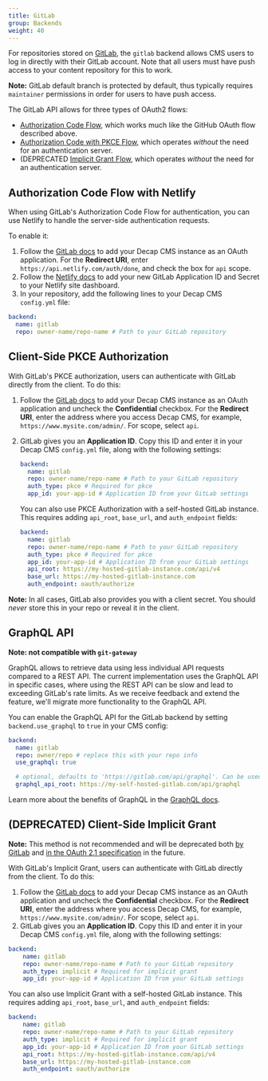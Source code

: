 ```yaml
---
title: GitLab
group: Backends
weight: 40
---
```


For repositories stored on [GitLab](https://gitlab.com), the `gitlab` backend allows CMS users to log in directly with their GitLab account. Note that all users must have push access to your content repository for this to work.

**Note:** GitLab default branch is protected by default, thus typically requires `maintainer` permissions in order for users to have push access.

The GitLab API allows for three types of OAuth2 flows:

* [Authorization Code Flow](https://docs.gitlab.com/ce/api/oauth2.html#authorization-code-flow), which works much like the GitHub OAuth flow described above.
* [Authorization Code with PKCE Flow](https://docs.gitlab.com/ce/api/oauth2.html#authorization-code-with-proof-key-for-code-exchange-pkce), which operates *without* the need for an authentication server.
* (DEPRECATED [Implicit Grant Flow](https://docs.gitlab.com/ce/api/oauth2.html#implicit-grant-flow), which operates *without* the need for an authentication server.

## Authorization Code Flow with Netlify

When using GitLab's Authorization Code Flow for authentication, you can use Netlify to handle the server-side authentication requests.

To enable it:

1. Follow the [GitLab docs](https://docs.gitlab.com/ee/integration/oauth_provider.html#adding-an-application-through-the-profile) to add your Decap CMS instance as an OAuth application. For the **Redirect URI**, enter `https://api.netlify.com/auth/done`, and check the box for `api` scope.
2. Follow the [Netlify docs](https://www.netlify.com/docs/authentication-providers/#using-an-authentication-provider) to add your new GitLab Application ID and Secret to your Netlify site dashboard.
3. In your repository, add the following lines to your Decap CMS `config.yml` file:

```yaml
backend:
  name: gitlab
  repo: owner-name/repo-name # Path to your GitLab repository
```


## Client-Side PKCE Authorization

With GitLab's PKCE authorization, users can authenticate with GitLab directly from the client. To do this:

1. Follow the [GitLab docs](https://docs.gitlab.com/ee/integration/oauth_provider.html#adding-an-application-through-the-profile) to add your Decap CMS instance as an OAuth application and uncheck the **Confidential** checkbox. For the **Redirect URI**, enter the address where you access Decap CMS, for example, `https://www.mysite.com/admin/`. For scope, select `api`.
2. GitLab gives you an **Application ID**. Copy this ID and enter it in your Decap CMS `config.yml` file, along with the following settings:

   ```yaml
   backend:
     name: gitlab
     repo: owner-name/repo-name # Path to your GitLab repository
     auth_type: pkce # Required for pkce
     app_id: your-app-id # Application ID from your GitLab settings
   ```

   You can also use PKCE Authorization with a self-hosted GitLab instance. This requires adding `api_root`, `base_url`, and `auth_endpoint` fields:

   ```yaml
   backend:
     name: gitlab
     repo: owner-name/repo-name # Path to your GitLab repository
     auth_type: pkce # Required for pkce
     app_id: your-app-id # Application ID from your GitLab settings
     api_root: https://my-hosted-gitlab-instance.com/api/v4
     base_url: https://my-hosted-gitlab-instance.com
     auth_endpoint: oauth/authorize
   ```


**Note:** In all cases, GitLab also provides you with a client secret. You should *never* store this in your repo or reveal it in the client.


## GraphQL API

**Note: not compatible with `git-gateway`**

GraphQL allows to retrieve data using less individual API requests compared to a REST API.
The current implementation uses the GraphQL API in specific cases, where using the REST API can be slow and lead to exceeding GitLab's rate limits. As we receive feedback and extend the feature, we'll migrate more functionality to the GraphQL API.

You can enable the GraphQL API for the GitLab backend by setting `backend.use_graphql` to `true` in your CMS config:

```yml
backend:
  name: gitlab
  repo: owner/repo # replace this with your repo info
  use_graphql: true

  # optional, defaults to 'https://gitlab.com/api/graphql'. Can be used to configure a self hosted GitLab instance.
  graphql_api_root: https://my-self-hosted-gitlab.com/api/graphql
```

Learn more about the benefits of GraphQL in the [GraphQL docs](https://graphql.org).


## (DEPRECATED) Client-Side Implicit Grant

**Note:** This method is not recommended and will be deprecated both [by GitLab](https://gitlab.com/gitlab-org/gitlab/-/issues/288516) and [in the OAuth 2.1 specification](https://oauth.net/2.1/) in the future.

With GitLab's Implicit Grant, users can authenticate with GitLab directly from the client. To do this:

1. Follow the [GitLab docs](https://docs.gitlab.com/ee/integration/oauth_provider.html#adding-an-application-through-the-profile) to add your Decap CMS instance as an OAuth application and uncheck the **Confidential** checkbox. For the **Redirect URI**, enter the address where you access Decap CMS, for example, `https://www.mysite.com/admin/`. For scope, select `api`.
2. GitLab gives you an **Application ID**. Copy this ID and enter it in your Decap CMS `config.yml` file, along with the following settings:

```yaml
backend:
    name: gitlab
    repo: owner-name/repo-name # Path to your GitLab repository
    auth_type: implicit # Required for implicit grant
    app_id: your-app-id # Application ID from your GitLab settings
```

You can also use Implicit Grant with a self-hosted GitLab instance. This requires adding `api_root`, `base_url`, and `auth_endpoint` fields:

```yaml
backend:
    name: gitlab
    repo: owner-name/repo-name # Path to your GitLab repository
    auth_type: implicit # Required for implicit grant
    app_id: your-app-id # Application ID from your GitLab settings
    api_root: https://my-hosted-gitlab-instance.com/api/v4
    base_url: https://my-hosted-gitlab-instance.com
    auth_endpoint: oauth/authorize
```
